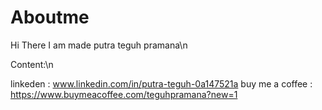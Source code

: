 # Aboutme
Hi There I am made putra teguh pramana\n

Content:\n

linkeden           : www.linkedin.com/in/putra-teguh-0a147521a
buy me a coffee    : https://www.buymeacoffee.com/teguhpramana?new=1
